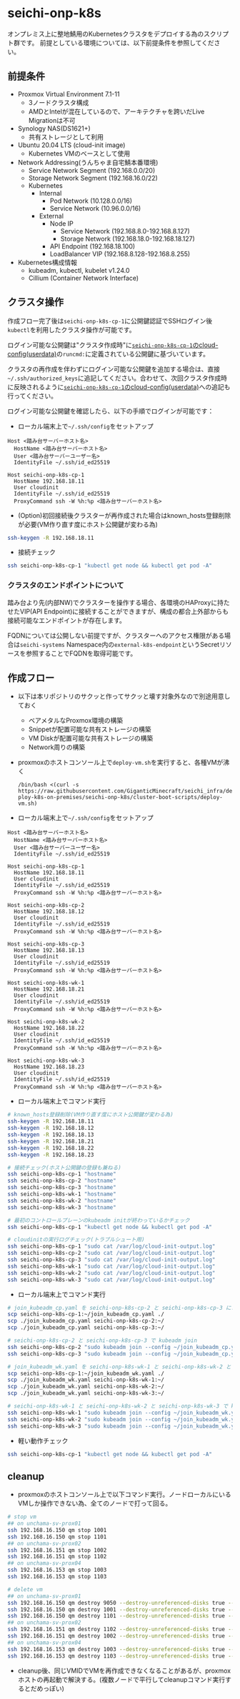 # seichi-onp-k8s

オンプレミス上に整地鯖用のKubernetesクラスタをデプロイする為のスクリプト群です。
前提としている環境については、以下前提条件を参照してください。

## 前提条件

- Proxmox Virtual Environment 7.1-11
  - 3ノードクラスタ構成
  - AMDとIntelが混在しているので、アーキテクチャを跨いだLive Migrationは不可
- Synology NAS(DS1621+)
  - 共有ストレージとして利用
- Ubuntu 20.04 LTS (cloud-init image)
  - Kubernetes VMのベースとして使用
- Network Addressing(うんちゃま自宅鯖本番環境)
  - Service Network Segment (192.168.0.0/20)
  - Storage Network Segment (192.168.16.0/22)
  - Kubernetes
    - Internal
      - Pod Network (10.128.0.0/16)
      - Service Network (10.96.0.0/16)
    - External
      - Node IP
        - Service Network (192.168.8.0-192.168.8.127)
        - Storage Network (192.168.18.0-192.168.18.127)
      - API Endpoint (192.168.18.100)
      - LoadBalancer VIP (192.168.8.128-192.168.8.255)
- Kubernetes構成情報
  - kubeadm, kubectl, kubelet v1.24.0
  - Cillium (Container Network Interface)

## クラスタ操作

作成フロー完了後は`seichi-onp-k8s-cp-1`に公開鍵認証でSSHログイン後`kubectl`を利用したクラスタ操作が可能です。

ログイン可能な公開鍵は"クラスタ作成時"に[`seichi-onp-k8s-cp-1`のcloud-config(userdata)](./snippets/seichi-onp-k8s-cp-1-user.yaml)の`runcmd:`に定義されている公開鍵に基づいています。

クラスタの再作成を伴わずにログイン可能な公開鍵を追加する場合は、直接`~/.ssh/authorized_keys`に追記してください。合わせて、次回クラスタ作成時に反映されるように[`seichi-onp-k8s-cp-1`のcloud-config(userdata)](./snippets/seichi-onp-k8s-cp-1-user.yaml)への追記も行ってください。

ログイン可能な公開鍵を確認したら、以下の手順でログインが可能です：

- ローカル端末上で`~/.ssh/config`をセットアップ

```
Host <踏み台サーバーホスト名>
  HostName <踏み台サーバーホスト名>
  User <踏み台サーバーユーザー名>
  IdentityFile ~/.ssh/id_ed25519

Host seichi-onp-k8s-cp-1
  HostName 192.168.18.11
  User cloudinit
  IdentityFile ~/.ssh/id_ed25519
  ProxyCommand ssh -W %h:%p <踏み台サーバーホスト名>
```

- (Option)初回接続後クラスターが再作成された場合はknown_hosts登録削除が必要(VM作り直す度にホスト公開鍵が変わる為)

```sh
ssh-keygen -R 192.168.18.11
```

- 接続チェック

```sh
ssh seichi-onp-k8s-cp-1 "kubectl get node && kubectl get pod -A"
```

### クラスタのエンドポイントについて

踏み台より先(内部NW)でクラスターを操作する場合、各環境のHAProxyに持たせたVIP(API Endpoint)に接続することができますが、構成の都合上外部からも接続可能なエンドポイントが存在します。

FQDNについては公開しない前提ですが、クラスターへのアクセス権限がある場合は`seichi-systems` Namespace内の`external-k8s-endpoint`というSecretリソースを参照することでFQDNを取得可能です。

## 作成フロー

- 以下は本リポジトリのサクッと作ってサクッと壊す対象外なので別途用意しておく
  - ベアメタルなProxmox環境の構築
  - Snippetが配置可能な共有ストレージの構築
  - VM Diskが配置可能な共有ストレージの構築
  - Network周りの構築

- proxmoxのホストコンソール上で`deploy-vm.sh`を実行すると、各種VMが沸く

  `/bin/bash <(curl -s https://raw.githubusercontent.com/GiganticMinecraft/seichi_infra/deploy-k8s-on-premises/seichi-onp-k8s/cluster-boot-scripts/deploy-vm.sh)`

- ローカル端末上で`~/.ssh/config`をセットアップ

```
Host <踏み台サーバーホスト名>
  HostName <踏み台サーバーホスト名>
  User <踏み台サーバーユーザー名>
  IdentityFile ~/.ssh/id_ed25519

Host seichi-onp-k8s-cp-1
  HostName 192.168.18.11
  User cloudinit
  IdentityFile ~/.ssh/id_ed25519
  ProxyCommand ssh -W %h:%p <踏み台サーバーホスト名>

Host seichi-onp-k8s-cp-2
  HostName 192.168.18.12
  User cloudinit
  IdentityFile ~/.ssh/id_ed25519
  ProxyCommand ssh -W %h:%p <踏み台サーバーホスト名>

Host seichi-onp-k8s-cp-3
  HostName 192.168.18.13
  User cloudinit
  IdentityFile ~/.ssh/id_ed25519
  ProxyCommand ssh -W %h:%p <踏み台サーバーホスト名>

Host seichi-onp-k8s-wk-1
  HostName 192.168.18.21
  User cloudinit
  IdentityFile ~/.ssh/id_ed25519
  ProxyCommand ssh -W %h:%p <踏み台サーバーホスト名>

Host seichi-onp-k8s-wk-2
  HostName 192.168.18.22
  User cloudinit
  IdentityFile ~/.ssh/id_ed25519
  ProxyCommand ssh -W %h:%p <踏み台サーバーホスト名>

Host seichi-onp-k8s-wk-3
  HostName 192.168.18.23
  User cloudinit
  IdentityFile ~/.ssh/id_ed25519
  ProxyCommand ssh -W %h:%p <踏み台サーバーホスト名>
```

- ローカル端末上でコマンド実行

```sh
# known_hosts登録削除(VM作り直す度にホスト公開鍵が変わる為)
ssh-keygen -R 192.168.18.11
ssh-keygen -R 192.168.18.12
ssh-keygen -R 192.168.18.13
ssh-keygen -R 192.168.18.21
ssh-keygen -R 192.168.18.22
ssh-keygen -R 192.168.18.23

# 接続チェック(ホスト公開鍵の登録も兼ねる)
ssh seichi-onp-k8s-cp-1 "hostname"
ssh seichi-onp-k8s-cp-2 "hostname"
ssh seichi-onp-k8s-cp-3 "hostname"
ssh seichi-onp-k8s-wk-1 "hostname"
ssh seichi-onp-k8s-wk-2 "hostname"
ssh seichi-onp-k8s-wk-3 "hostname"

# 最初のコントロールプレーンのkubeadm initが終わっているかチェック
ssh seichi-onp-k8s-cp-1 "kubectl get node && kubectl get pod -A"

# cloudinitの実行ログチェック(トラブルシュート用)
ssh seichi-onp-k8s-cp-1 "sudo cat /var/log/cloud-init-output.log"
ssh seichi-onp-k8s-cp-2 "sudo cat /var/log/cloud-init-output.log"
ssh seichi-onp-k8s-cp-3 "sudo cat /var/log/cloud-init-output.log"
ssh seichi-onp-k8s-wk-1 "sudo cat /var/log/cloud-init-output.log"
ssh seichi-onp-k8s-wk-2 "sudo cat /var/log/cloud-init-output.log"
ssh seichi-onp-k8s-wk-3 "sudo cat /var/log/cloud-init-output.log"
```

- ローカル端末上でコマンド実行

```sh
# join_kubeadm_cp.yaml を seichi-onp-k8s-cp-2 と seichi-onp-k8s-cp-3 にコピー
scp seichi-onp-k8s-cp-1:~/join_kubeadm_cp.yaml ./
scp ./join_kubeadm_cp.yaml seichi-onp-k8s-cp-2:~/
scp ./join_kubeadm_cp.yaml seichi-onp-k8s-cp-3:~/

# seichi-onp-k8s-cp-2 と seichi-onp-k8s-cp-3 で kubeadm join
ssh seichi-onp-k8s-cp-2 "sudo kubeadm join --config ~/join_kubeadm_cp.yaml"
ssh seichi-onp-k8s-cp-3 "sudo kubeadm join --config ~/join_kubeadm_cp.yaml"

# join_kubeadm_wk.yaml を seichi-onp-k8s-wk-1 と seichi-onp-k8s-wk-2 と seichi-onp-k8s-wk-3 にコピー
scp seichi-onp-k8s-cp-1:~/join_kubeadm_wk.yaml ./
scp ./join_kubeadm_wk.yaml seichi-onp-k8s-wk-1:~/
scp ./join_kubeadm_wk.yaml seichi-onp-k8s-wk-2:~/
scp ./join_kubeadm_wk.yaml seichi-onp-k8s-wk-3:~/

# seichi-onp-k8s-wk-1 と seichi-onp-k8s-wk-2 と seichi-onp-k8s-wk-3 で kubeadm join
ssh seichi-onp-k8s-wk-1 "sudo kubeadm join --config ~/join_kubeadm_wk.yaml"
ssh seichi-onp-k8s-wk-2 "sudo kubeadm join --config ~/join_kubeadm_wk.yaml"
ssh seichi-onp-k8s-wk-3 "sudo kubeadm join --config ~/join_kubeadm_wk.yaml"
```

- 軽い動作チェック

```sh
ssh seichi-onp-k8s-cp-1 "kubectl get node && kubectl get pod -A"
```

## cleanup

- proxmoxのホストコンソール上で以下コマンド実行。ノードローカルにいるVMしか操作できない為、全てのノードで打って回る。

```sh
# stop vm
## on unchama-sv-prox01
ssh 192.168.16.150 qm stop 1001
ssh 192.168.16.150 qm stop 1101
## on unchama-sv-prox02
ssh 192.168.16.151 qm stop 1002
ssh 192.168.16.151 qm stop 1102
## on unchama-sv-prox04
ssh 192.168.16.153 qm stop 1003
ssh 192.168.16.153 qm stop 1103

# delete vm
## on unchama-sv-prox01
ssh 192.168.16.150 qm destroy 9050 --destroy-unreferenced-disks true --purge true
ssh 192.168.16.150 qm destroy 1001 --destroy-unreferenced-disks true --purge true
ssh 192.168.16.150 qm destroy 1101 --destroy-unreferenced-disks true --purge true
## on unchama-sv-prox02
ssh 192.168.16.151 qm destroy 1102 --destroy-unreferenced-disks true --purge true
ssh 192.168.16.151 qm destroy 1002 --destroy-unreferenced-disks true --purge true
## on unchama-sv-prox04
ssh 192.168.16.153 qm destroy 1003 --destroy-unreferenced-disks true --purge true
ssh 192.168.16.153 qm destroy 1103 --destroy-unreferenced-disks true --purge true
```

- cleanup後、同じVMIDでVMを再作成できなくなることがあるが、proxmoxホストの再起動で解決する。(複数ノードで平行してcleanupコマンド実行するとだめっぽい)
